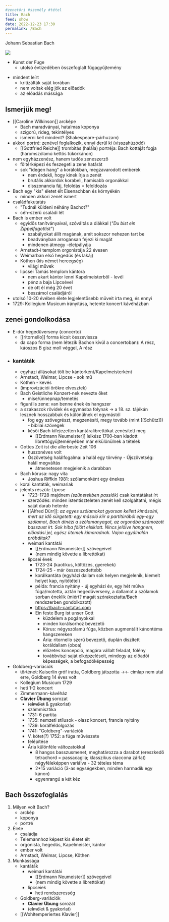 ```yaml
---
#zenetöri #személy #tétel
title: Bach
feed: show
date: 2022-12-23 17:30
permalink: /Bach
---
```

Johann Sebastian Bach
<div class="cropped"><img src="https://images.twinkl.co.uk/tr/image/upload/t_illustration/illustation/johann-sebastian-bach-black-and-white.png"></div>

- Kunst der Fuge
	- utolsó évtizedében összefoglalt fúgagyűjtemény
* mindent leírt
	* kritizálták saját korában
	- nem voltak elég jók az előadók
	- az előadás mássága

## Ismerjük meg!
- [[Caroline Wilkinson]] arcképe
	- Bach maradványai, hatalmas koponya
	- szigorú, rideg, tekintélyes
	- ismerni kell mindent? (Shakespeare-párhuzam)
- akkori portré: zenével foglalkozik, ennyi derül ki (visszahúzódó)
	- [[Gottfried Reiche]] trombitás (halála) portréja: Bach kottáját fogja (háromszólamú kettős tükörkánon)
- nem egyházzenész, hanem tudós zeneszerző
	- föltérképezi és feszegeti a zene határát
	- sok "idegen hang" a korálokban, megzavarodott emberek
		- nem érdekli, hogy kinek írja a zenét
		- brutális akkordok korabeli, hamisabb orgonákkal
		- disszonancia fáj, feloldás = feloldozás
- Bach egy "kis" életet élt Eisenachban és környékén
	- minden akkori zenét ismert
- családfakutatás
	- "Tudnál küldeni néhány Bachot?"
	- céh-szerű családi lét
- Bach is ember volt
	- egyidős tanítványaival, szóváltás a diákkal (*"Du bist ein Zippelfagottist"*) 
		- szabályokat állít magának, amit sokszor nehezen tart be
		- beadványban arrogánsan fejezi ki magát
		- mindenen átmegy
-életpályája
	- Arnstadt-i templom orgonistája 22 évesen
	- Weimarban első hegedűs (és lakáj)
	- Köthen (kis német hercegség)
		- világi művek
	- lipcsei Tamás templom kántora
		- nem akart kántor lenni Kapelmeisterből - levél
		- pénz a baja Lipcsével
		- de ott él még 20 évet
		- beszámol családjáról
- utolsó 10-20 évében élete legjelentősebb műveit írta meg, és ennyi
- 1729: Kollegium Musicum irányítása, hetente koncert kávéházban
## zenei gondolkodása
- E-dúr hegedűverseny (concerto)
	- [[ritornello]] forma kicsit összevissza
	- da capo forma (nem létezik Bachon kívül a concertoban): A rész, káoszos B gisz moll véggel, A rész
- ### kantáták
	- egyházi állásokat tölt be kántorként/Kapelmeisterként
	- Arnstadt, Weimar, Lipcse - sok mű
	- Köthen - kevés
	- (improvizációi örökre elvesztek)
	- Bach Geistliche Konzert-nek nevezte őket
		- mise/ünnepnap/temetés
	- figurális zene: van benne ének és hangszer
	- a szakaszok rövidek és egymásba folynak -> a 18. sz. tájékán lesznek hosszabbak és különülnek el egymástól
		- fog egy szövegrészt, megzenésíti, megy tovább (mint [[Schütz]]) - bibliai szövegek
		- késői Bach kifejezetten kantáralibrettókat zenésített meg
			- [[Erdmann Neumeister]] lelkész 1700-ban kiadott librettógyűjteményében már elkülönülnek a tételek
	- Gottes Zeit ist die allerbeste Zeit 106
		- huszonéves volt
		- Ószövetség halálfogalma: a halál egy törvény - Újszövetség: halál megváltás
			- átmenetesen megjelenik a darabban
	- Bach kórusa: nagy vita
		- Joshua Riffkin 1981: szólamonként egy énekes
	- korai kantáták, weimariak
	- jelents részük: Lipcse
		- 1723-1728 majdnem *(szünetekben passiók)* csak kantátákat írt
		- szerződés: minden istentiszteleten zenét kell szolgáltatni, mégis saját darab hetente
		- [[Alfred Dürr]]: *az egyes szólamokat gyorsan kellett kimásolni, mert az idő sürgetett: egy másoló kiír a partitúrából egy-egy szólamot, Bach átnézi a szólamanyagot, az orgonába számozott basszust írt. Sok hiba fölött elsiklott. Nincs jelölve hangnem, előadási jel, egész ütemek kimaradnak. Vajon egyálnalán próbáltak?*
		- weimari kantátái
			- [[Erdmann Neumeister]] szövegeivel
			- (nem mindig követte a librettókat)
		- lipcsei évek
			- 1723-24 (kaotikus, költözés, gyerekek)
			- 1724-25 - már összeszedettebb
			- korálkantáta (egyházi dallam sok helyen megjelenik, kiemelt helyet kap, nyitótétel)
			- példa: francia nyitány - új egyházi év, egy hét múlva fúga/motetta, aztán hegedűverseny, a dallamot a szólamok sorban éneklik (miért? magát szórakoztatta/Bach rendszerben gondolkozott)
			- https://bach-cantatas.com
			- Ein feste Burg ist unser Gott
				- küzdelem a pogányokkal
				- minden korálsorhoz bevezető
				- Kórus: négyszólamú fúga, közben augmentált kánontéma hangszereken
				- Ária: ritornello szerű bevezető, duplán díszített koráldallam (oboa)
				- előzetes koncepció, magára vállalt feladat, fölény
				- továbbviszi saját elképzeléseit, mindegy az előadói képességek, a befogadóképesség
- Goldberg-variációk
	- ~~történet~~: Kaiserlin gróf íratta, Goldberg játszotta -><- címlap nem utal erre, Goldberg 14 éves volt
	- Kollegium Musicum 1729
	- heti 1-2 koncert
	- Zimmermann-kávéház
	- **Clavier Übung** sorozat
		- (~~elmélet~~ & gyakorlat)
		- számmisztika
		- 1731: 6 partita
		- 1735: nemzeti stílusok - olasz koncert, francia nyitány
		- 1739: korálfeldolgozás
		- 1741: "Goldberg"-variációk
		- V. kötet(?) 1752: a fúga művészete
		- felépítése
		- Ária különféle változatokkal
			- 8 hangos basszusmenet, meghatározza a darabot (ereszkedő tetrachord = passacaglia; klasszikus ciaccona zárlat) négyféleképpen variálva - 32 tételes téma
			- 2*15 variáció (3-as egységekben, minden harmadik egy kánon)
			- egyenrangú a két kéz

## Bach összefoglalás
1. Milyen volt Bach?
	- arckép
	- koponya
	- portré
2. Élete
	- családja
	- Telemannhoz képest kis életet élt
	- orgonista, hegedűs, Kapelmeister, kántor
	- ember volt
	- Arnstadt, Weimar, Lipcse, Köthen
3. Munkássága
	- kantáták
		- weimari kantátái
			- [[Erdmann Neumeister]] szövegeivel
			- (nem mindig követte a librettókat)
		- lipcseiek
			- heti rendszeresség
	- Goldberg-variációk
		- **Clavier Übung** sorozat
		- (~~elmélet~~ & gyakorlat)
	- [[Wohltemperiertes Klavier]]